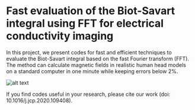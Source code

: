 # Fast evaluation of the Biot-Savart integral using FFT for electrical conductivity imaging
In this project, we present codes for fast and efficient techniques to evaluate 
the Biot-Savart integral based on the fast Fourier transform (FFT). The method 
can calculate magnetic fields in realistic human head models 
on a standard computer in one minute while keeping errors below 2%.

![alt text](https://gitlab.gbar.dtu.dk/MREIT/JCP2020/raw/master/Figures/head_model_B_calc.png "head_phantom_B_calc")


If you find codes useful in your research, please cite our work (doi: 10.1016/j.jcp.2020.109408).
